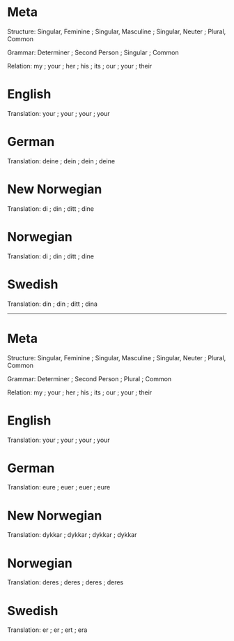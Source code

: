 Meta
====

Structure: Singular, Feminine ; Singular, Masculine ; Singular, Neuter ; Plural, Common

Grammar:   Determiner ; Second Person ; Singular ; Common

Relation:  my ; your ; her ; his ; its ; our ; your ; their



English
=======

Translation: your ; your ; your ; your




German
======

Translation: deine ; dein ; dein ; deine



New Norwegian
=============

Translation: di ; din ; ditt ; dine



Norwegian
=========

Translation: di ; din ; ditt ; dine



Swedish
=======

Translation: din ; din ; ditt ; dina



--------------------------------------------------------------------------------

Meta
====

Structure: Singular, Feminine ; Singular, Masculine ; Singular, Neuter ; Plural, Common

Grammar:   Determiner ; Second Person ; Plural ; Common

Relation:  my ; your ; her ; his ; its ; our ; your ; their



English
=======

Translation: your ; your ; your ; your




German
======

Translation: eure ; euer ; euer ; eure



New Norwegian
=============

Translation: dykkar ; dykkar ; dykkar ; dykkar



Norwegian
=========

Translation: deres ; deres ; deres ; deres



Swedish
=======

Translation: er ; er ; ert ; era
